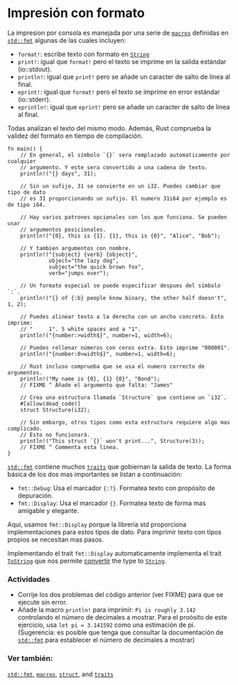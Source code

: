 # Impresión con formato

La impresion por consola es manejada por una serie de [`macros`][macros] definidas en [`std::fmt`][fmt]
algunas de las cuales incluyen:

* `format!`: escribe texto con formato en [`String`][string]
* `print!`: igual que `format!` pero el texto se imprime en la salida estándar (io::stdout).
* `println!`: igual que `print!` pero se añade un caracter de salto de linea al final.
* `eprint!`: igual que `format!` pero el texto se imprime en error estándar (io::stderr).
* `eprintln!`: igual que `eprint!` pero se añade un caracter de salto de linea al final.

Todas analizan el texto del mismo modo. Además, Rust comprueba la validez del formato en tiempo de compilación.

```rust,editable,ignore,mdbook-runnable
fn main() {
    // En general, el símbolo `{}` sera remplazado automaticamente por cualquier 
    // argumento. Y este sera convertido a una cadena de texto.
    println!("{} days", 31);

    // Sin un sufijo, 31 se convierte en un i32. Puedes cambiar que tipo de dato 
    // es 31 proporcionando un sufijo. El numero 31i64 por ejemplo es de tipo i64.

    // Hay varios patrones opcionales con los que funciona. Se pueden usar 
    // argumentos posicionales.
    println!("{0}, this is {1}. {1}, this is {0}", "Alice", "Bob");

    // Y tambien argumentos con nombre.
    println!("{subject} {verb} {object}",
             object="the lazy dog",
             subject="the quick brown fox",
             verb="jumps over");

    // Un formato especial se puede especificar despues del símbolo `:`.
    println!("{} of {:b} people know binary, the other half doesn't", 1, 2);

    // Puedes alinear texto a la derecha con un ancho concreto. Esto imprime:
    // "     1". 5 white spaces and a "1".
    println!("{number:>width$}", number=1, width=6);

    // Puedes rellenar números con ceros extra. Esto imprime "000001".
    println!("{number:0>width$}", number=1, width=6);

    // Rust incluso comprueba que se usa el numero correcto de argumentos.
    println!("My name is {0}, {1} {0}", "Bond");
    // FIXME ^ Añade el argumento que falta: "James"

    // Crea una estructura llamada `Structure` que contiene un `i32`.
    #[allow(dead_code)]
    struct Structure(i32);

    // Sin embargo, otros tipos como esta estructura requiere algo mas complicado. 
    // Esto no funcionará.
    println!("This struct `{}` won't print...", Structure(3));
    // FIXME ^ Commenta esta linea.
}
```

[`std::fmt`][fmt] contiene muchos [`traits`][traits] que gobiernan la salida de texto. La forma básica de los dos mas importantes se listan a continuación:

* `fmt::Debug`: Usa el marcador `{:?}`. Formatea texto con propósito de depuración.
* `fmt::Display`: Usa el marcador `{}`. Formatea texto de forma mas amigable y elegante.

Aquí, usamos  `fmt::Display` porque la libreria std proporciona implementaciones para estos tipos de dato. Para imprimir texto con tipos propios se necesitan mas pasos.

Implementando el trait `fmt::Display` automaticamente implementa el trait [`ToString`] que nos permite [convertir] the type to [`String`][string].

### Actividades

 * Corrije los dos problemas del código anterior (ver FIXME) para que se ejecute sin error.
 * Añade la macro `println!` para imprimir: `Pi is roughly 3.142` controlando el número de decimales a mostrar. Para el proósito de este ejercicio, usa `let pi = 3.141592` como una estimación de pi. (Sugerencia: es posible que tenga que consultar la documentación de [`std::fmt`][fmt] para establecer el número de decimales a mostrar)

### Ver también:

[`std::fmt`][fmt], [`macros`][macros], [`struct`][structs],
and [`traits`][traits]

[fmt]: https://doc.rust-lang.org/std/fmt/
[macros]: ../macros.md
[string]: ../std/str.md
[structs]: ../custom_types/structs.md
[traits]: https://doc.rust-lang.org/std/fmt/#formatting-traits
[`ToString`]: https://doc.rust-lang.org/std/string/trait.ToString.html
[convertir]: ../conversion/string.md
